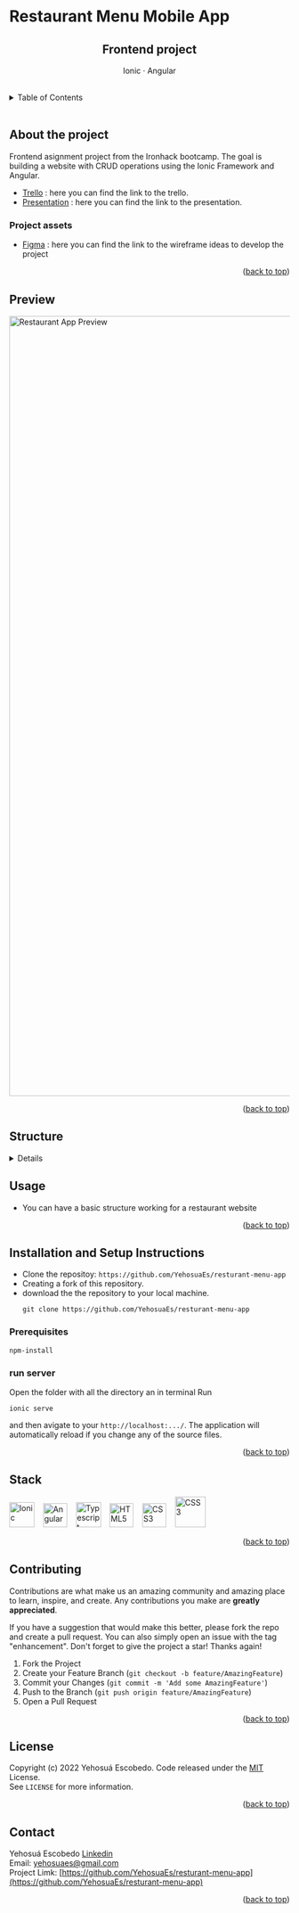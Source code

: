 <div id="top"></div>

# Restaurant Menu Mobile App

<div align="center"> 
  <div align="center">
    <h2>Frontend project</h2>
    <p>Ionic · Angular</p>
  </div>
</div>
</br>

<!-- TABLE OF CONTENTS -->
<details>
  <summary>Table of Contents</summary>
  <ol>
    <li>
      <a href="#about-the-project">About the project</a>
      <ul>
        <li><a href="#project-assets">Project assets </a></li>
      </ul>
    </li>
    <li>
     <a href="#structure">Structure</a>
   </li>
     <li><a href="#preview">Preview</a></li>
    <li>
        <a href="#installation-and-setup-instructions">Installation and Setup Instructions</a>
         <ul>
            <li><a href="#prerequisites">Prerequisites</a></li>
            <li><a href="#run-server">Run server</a></li>
        </ul>
    </li>
    <li><a href="#stack">Stack</a></li>
    <li><a href="#contributing">Contributing</a></li>
    <li><a href="#license">License</a></li>
    <li><a href="#contact">Contact</a></li>
  </ol>
</details>

</br>

## About the project

Frontend asignment project from the Ironhack bootcamp.
The goal is building a website with CRUD operations using the Ionic Framework and Angular.

- <a href="https://trello.com/b/1ch8lhXi/ionic-angular-proyecto-ironhack">Trello</a> : here you can find the link to the trello.
- <a href="https://docs.google.com/presentation/d/1PJTfxC4U6wz26WAE1cwPah96wtoacL5m5oyfGobn0QA/edit?usp=sharing">Presentation</a> : here you can find the link to the presentation.

### Project assets

- <a href="https://www.figma.com/file/u3KtbuAyopb2W4jzRiMEz8/IONIC-PROJECT?t=qrBXWqMIia4zzeDy-0">Figma</a> : here you can find the link to the wireframe ideas to develop the project

<p align="right">(<a href="#top">back to top</a>)

<!-- STRUCTURE -->

## Preview

<img width="1400" alt="Restaurant App Preview" src="
https://user-images.githubusercontent.com/93733677/209320110-08f73230-2299-4500-8b71-4e6c9a07ed22.png
">

<p align="right">(<a href="#top">back to top</a>)

<!-- STRUCTURE -->

## Structure

<details>

```
├─ app
|  ├─ auth
|  |  ├─ auth-routing.module.ts
|  |  ├─ auth.guard.spe.ts
|  |  ├─ auth.guard.ts
|  |  ├─ auth.module.ts
|  |  ├─ auth.page.html
|  |  ├─ auth.page.scss
|  |  ├─ auth.page.spec.ts
|  |  ├─ auth.page.ts
|  |  ├─ auth.srvice.spec.ts
|  |  ├─ auth.service.ts
|  |  └─ user.model.ts
|  ├─ contact
|  |  ├─ contact-routing.module.ts
|  |  ├─ contact.module.ts
|  |  ├─ contact.page.html
|  |  ├─ contact.page.scss
|  |  ├─ contact.page.spec.ts
|  |  └─ contact.page.ts
|  ├─ home
|  |  ├─ home-routing.module.ts
|  |  ├─ home.module.ts
|  |  ├─ home.page.html
|  |  ├─ home.page.scss
|  |  ├─ home.page.spec.ts
|  |  └─ home.page.ts
|  ├─ products
|  |  ├─ detail-product
|  |  |  ├── detail-product-routing.module.ts
|  |  |  ├── detail-product.module.ts
|  |  |  ├── detail-product.page.html
|  |  |  ├── detail-product.page.scss
|  |  |  ├── detail-product.page.spec.ts
|  |  |  └── detail-product.page.ts
|  |  ├─ edit-product
|  |  |  ├── edit-product-routing.module.ts
|  |  |  ├── edit-product.module.ts
|  |  |  ├── edit-product.page.html
|  |  |  ├── edit-product.page.scss
|  |  |  ├── edit-product.page.spec.ts
|  |  |  └── edit-product.page.ts
|  |  ├─ new-product
|  |  |  ├── new-product-routing.module.ts
|  |  |  ├── new-product.module.ts
|  |  |  ├── new-product.page.html
|  |  |  ├── new-product.page.scss
|  |  |  ├── new-product.page.spec.ts
|  |  |  └── new-product.page.ts
|  |  └─ product-item
|  |     ├── product-item.components.html
|  |     ├── product-item.components.scss
|  |     ├── product-item.components.spec.ts
|  |     └── product-item.components.ts
|  ├─ product.model.ts
|  ├─ product.service.ts
|  ├─ product.module.ts
|  ├─ product-routing.module.ts
|  ├─ product.page.html
|  ├─ product.page.scss
|  ├─ product.page.spec.ts
|  └─ product.page.ts
├── assets
├── environments
├── theme
├── global.scss
├── index.html
├── main.ts
├── polyfills.ts
├── test.ts
└── zone-flags.scss
```

<p align="right">(<a href="#top">back to top</a>)

</details>

<!-- USAGE -->

## Usage

- You can have a basic structure working for a restaurant website

<p align="right">(<a href="#top">back to top</a>)

<!-- INSTALLATION AND SETUP -->

## Installation and Setup Instructions

- Clone the repositoy: `https://github.com/YehosuaEs/resturant-menu-app`
- Creating a fork of this repository.
- download the the repository to your local machine.
  ```
  git clone https://github.com/YehosuaEs/resturant-menu-app
  ```

### Prerequisites

```
npm-install
```

### run server

Open the folder with all the directory an in terminal Run

```
ionic serve
```

and then avigate to your `http://localhost:.../`. The application will automatically reload if you change any of the source files.

<p align="right">(<a href="#top">back to top</a>)

<!-- STACK -->

## Stack

<div>
    <img width="45"  alt="Ionic" src="https://user-images.githubusercontent.com/93733677/209311910-ee8e535b-70e2-4d66-b8d0-dde9c963d502.png">&nbsp; &nbsp;
    <img width="43"  alt="Angular" src="https://material.angular.io/assets/img/homepage/angular-logo.svg">&nbsp; &nbsp;
    <img width="45"  alt="Typescript" src="https://upload.wikimedia.org/wikipedia/commons/thumb/4/4c/Typescript_logo_2020.svg/1200px-Typescript_logo_2020.svg.png">&nbsp; &nbsp;
    <img width="43" alt="HTML5" src="https://user-images.githubusercontent.com/93733677/175814924-338e3829-a7d8-4e3b-a9ff-6edf3d293a4f.png">&nbsp; &nbsp;
    <img width="43" alt="CSS3" src="https://user-images.githubusercontent.com/93733677/175814939-9e82779a-c8a2-4fe2-999a-22ff7ffb8282.png">&nbsp; &nbsp;
    <img width="55" alt="CSS3" src="https://upload.wikimedia.org/wikipedia/commons/thumb/9/96/Sass_Logo_Color.svg/1200px-Sass_Logo_Color.svg.png">&nbsp; &nbsp;

</div>

<p align="right">(<a href="#top">back to top</a>)

 <!-- CONTRIBUTING -->

## Contributing

Contributions are what make us an amazing community and amazing place to learn, inspire, and create. Any contributions you make are **greatly appreciated**.

If you have a suggestion that would make this better, please fork the repo and create a pull request. You can also simply open an issue with the tag "enhancement".
Don't forget to give the project a star! Thanks again!

1. Fork the Project
2. Create your Feature Branch (`git checkout -b feature/AmazingFeature`)
3. Commit your Changes (`git commit -m 'Add some AmazingFeature'`)
4. Push to the Branch (`git push origin feature/AmazingFeature`)
5. Open a Pull Request

<p align="right">(<a href="#top">back to top</a>)</p>
<!-- LICENSE -->

## License

Copyright (c) 2022 Yehosuá Escobedo. Code released under the [MIT]() License.
</br>
See `LICENSE` for more information.

<p align="right">(<a href="#top">back to top</a>)
 <!-- CONTACT -->

## Contact

Yehosuá Escobedo [Linkedin](https://www.linkedin.com/in/yehosua-escobedo/)  
Email: yehosuaes@gmail.com
</br>
Project Limk: [https://github.com/YehosuaEs/resturant-menu-app](https://github.com/YehosuaEs/resturant-menu-app)

<p align="right">(<a href="#top">back to top</a>)</p>
